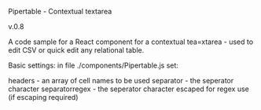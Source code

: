 Pipertable - Contextual textarea

v.0.8

A code sample for a React component for a contextual tea=xtarea - used to edit CSV or quick edit any relational table.

Basic settings:
in file ./components/Pipertable.js set:

headers - an array of cell names to be used
separator - the seperator character
separatorregex - the seperator character escaped for regex use (if escaping required)
